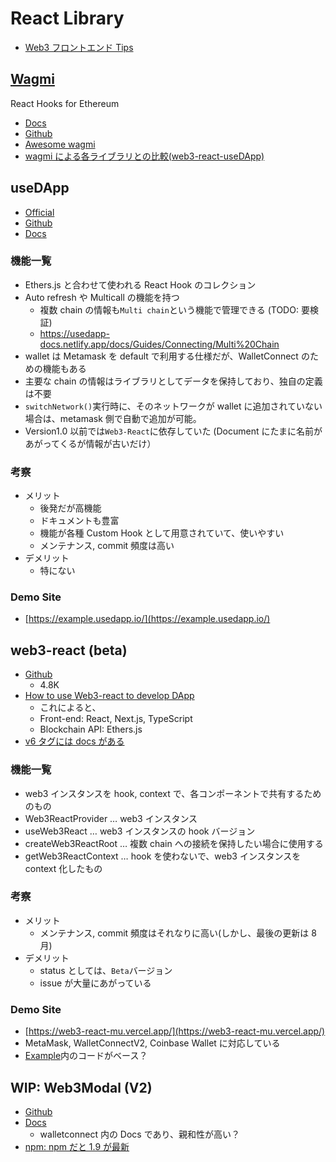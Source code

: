 # React Library

- [Web3 フロントエンド Tips](https://zenn.dev/yujiym/articles/web3-frontent-tips)

## [Wagmi](./wagmi.md)

React Hooks for Ethereum

- [Docs](https://wagmi.sh/)
- [Github](https://github.com/wagmi-dev/wagmi)
- [Awesome wagmi](https://github.com/wagmi-dev/awesome-wagmi)
- [wagmi による各ライブラリとの比較(web3-react-useDApp)](https://wagmi.sh/react/comparison)

## useDApp

- [Official](https://usedapp.io/)
- [Github](https://github.com/TrueFiEng/useDApp)
- [Docs](https://usedapp-docs.netlify.app/docs/)

### 機能一覧

- Ethers.js と合わせて使われる React Hook のコレクション
- Auto refresh や Multicall の機能を持つ
  - 複数 chain の情報も`Multi chain`という機能で管理できる (TODO: 要検証)
  - https://usedapp-docs.netlify.app/docs/Guides/Connecting/Multi%20Chain
- wallet は Metamask を default で利用する仕様だが、WalletConnect のための機能もある
- 主要な chain の情報はライブラリとしてデータを保持しており、独自の定義は不要
- `switchNetwork()`実行時に、そのネットワークが wallet に追加されていない場合は、metamask 側で自動で追加が可能。
- Version1.0 以前では`Web3-React`に依存していた (Document にたまに名前があがってくるが情報が古いだけ）

### 考察

- メリット
  - 後発だが高機能
  - ドキュメントも豊富
  - 機能が各種 Custom Hook として用意されていて、使いやすい
  - メンテナンス, commit 頻度は高い
- デメリット
  - 特にない

### Demo Site

- [https://example.usedapp.io/](https://example.usedapp.io/)

## web3-react (beta)

- [Github](https://github.com/Uniswap/web3-react)
  - 4.8K
- [How to use Web3-react to develop DApp](https://dev.to/yakult/how-to-use-web3-react-to-develop-dapp-1cgn)
  - これによると、
  - Front-end: React, Next.js, TypeScript
  - Blockchain API: Ethers.js
- [v6 タグには docs がある](https://github.com/Uniswap/web3-react/tree/v6/docs)

### 機能一覧

- web3 インスタンスを hook, context で、各コンポーネントで共有するためのもの
- Web3ReactProvider … web3 インスタンス
- useWeb3React … web3 インスタンスの hook バージョン
- createWeb3ReactRoot … 複数 chain への接続を保持したい場合に使用する
- getWeb3ReactContext … hook を使わないで、web3 インスタンスを context 化したもの

### 考察

- メリット
  - メンテナンス, commit 頻度はそれなりに高い(しかし、最後の更新は 8 月)
- デメリット
  - status としては、`Beta`バージョン
  - issue が大量にあがっている

### Demo Site

- [https://web3-react-mu.vercel.app/](https://web3-react-mu.vercel.app/)
- MetaMask, WalletConnectV2, Coinbase Wallet に対応している
- [Example](https://github.com/Uniswap/web3-react/tree/main/example)内のコードがベース？

## WIP: Web3Modal (V2)

- [Github](https://github.com/WalletConnect/web3modal)
- [Docs](https://docs.walletconnect.com/2.0/web3modal/react/installation)
  - walletconnect 内の Docs であり、親和性が高い？
- [npm: npm だと 1.9 が最新](https://www.npmjs.com/package/web3modal)
